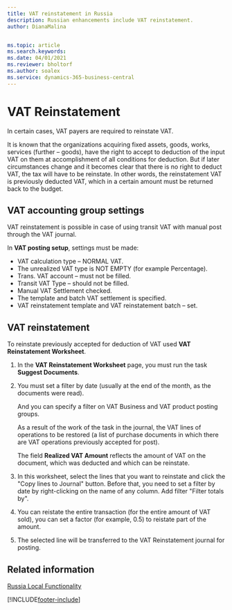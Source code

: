 ```yaml
---
title: VAT reinstatement in Russia
description: Russian enhancements include VAT reinstatement.
author: DianaMalina


ms.topic: article
ms.search.keywords:
ms.date: 04/01/2021
ms.reviewer: bholtorf
ms.author: soalex
ms.service: dynamics-365-business-central
---
```


# VAT Reinstatement

In certain cases, VAT payers are required to reinstate VAT.

It is known that the organizations acquiring fixed assets, goods, works, services (further – goods), have the right to accept to deduction of the input VAT on them at accomplishment of all conditions for deduction. But if later circumstances change and it becomes clear that there is no right to deduct VAT, the tax will have to be reinstate. In other words, the reinstatement VAT is previously deducted VAT, which in a certain amount must be returned back to the budget.

## VAT accounting group settings  

VAT reinstatement is possible in case of using transit VAT with manual post through the VAT journal.  

In **VAT posting setup**, settings must be made:  

- VAT calculation type – NORMAL VAT.
-  The unrealized VAT type is NOT EMPTY (for example Percentage).  
- Trans. VAT account – must not be filled.
- Transit VAT Type – should not be filled.  
- Manual VAT Settlement checked.  
- The template and batch VAT settlement is specified.  
- VAT reinstatement template and VAT reinstatement batch – set.

## VAT reinstatement

To reinstate previously accepted for deduction of VAT used **VAT Reinstatement Worksheet**.

1. In the **VAT Reinstatement Worksheet** page, you must run the task **Suggest Documents**.  

2. You must set a filter by date (usually at the end of the month, as the documents were read).  

    And you can specify a filter on VAT Business and VAT product posting groups.  

    As a result of the work of the task in the journal, the VAT lines of operations to be restored (a list of purchase documents in which there are VAT operations previously accepted for post).

    The field **Realized VAT Amount** reflects the amount of VAT on the document, which was deducted and which can be reinstate.

3. In this worksheet, select the lines that you want to reinstate and click the "Copy lines to Journal" button. Before that, you need to set a filter by date by right-clicking on the name of any column. Add filter "Filter totals by".
4. You can reistate the entire transaction (for the entire amount of VAT sold), you can set a factor (for example, 0.5) to reistate part of the amount.
5. The selected line will be transferred to the VAT Reinstatement journal for posting.

## Related information

[Russia Local Functionality](russia-local-functionality.md)  


[!INCLUDE[footer-include](../../includes/footer-banner.md)]
